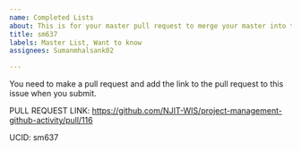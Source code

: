```yaml
---
name: Completed Lists
about: This is for your master pull request to merge your master into this repo.
title: sm637
labels: Master List, Want to know
assignees: Sumanmhalsank02

---
```


You need to make a pull request and add the link to the pull request to this issue when you submit.  

PULL REQUEST LINK: https://github.com/NJIT-WIS/project-management-github-activity/pull/116

UCID: sm637
